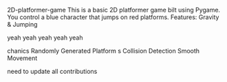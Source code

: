 

 2D-platformer-game
This is a basic 2D platformer game 
bilt using Pygame. You control a blue 
character that jumps on red platforms.
Features: Gravity &amp;
Jumping



yeah yeah yeah yeah yeah

chanics Randomly Generated Platform
s Collision Detection  Smooth Movement


need to update all contributions 

 